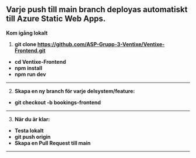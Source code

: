 





**Varje push till main branch deployas automatiskt till Azure Static Web Apps.**
-------------------------------------------------------------------------------------------
**Kom igång lokalt**
1. ****git clone https://github.com/ASP-Grupp-3-Ventixe/Ventixe-Frontend.git****
- ****cd Ventixe-Frontend****
- ****npm install****
- ****npm run dev****
-------------------------------------------------------------------------------------------
2. **Skapa en ny branch för varje delsystem/feature:**
- **git checkout -b bookings-frontend**
-------------------------------------------------------------------------------------------
3. **När du är klar:**
- **Testa lokalt**
- **git push origin <din-branch>**
- **Skapa en Pull Request till main**
-------------------------------------------------------------------------------------------


